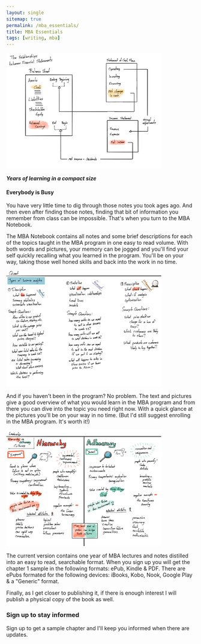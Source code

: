 ```yaml
---
layout: single
sitemap: true
permalink: /mba_essentials/
title: MBA Essentials
tags: [writing, mba]
---
```


<img src="/images/lead_gen_1.png" style="max-width: 100%;height:309px;width:412.5px;display:inline">

_**Years of learning in a compact size**_

#### Everybody is Busy
You have very little time to dig through those notes you took ages ago. And then even after finding those notes, finding that bit of information you remember from class can be impossible. That's when you turn to the MBA Notebook.

The MBA Notebook contains all notes and some brief descriptions for each of the topics taught in the MBA program in one easy to read volume. With both words and pictures, your memory can be jogged and you'll find your self quickly recalling what you learned in the program. You'll be on your way, taking those well honed skills and back into the work in no time.

<img src="/images/lead_gen_2.png" style="max-width: 100%;height:309px;width:412.5px;display:inline">

And if you haven't been in the program? No problem. The text and pictures give a good overview of what you would learn in the MBA program and from there you can dive into the topic you need right now. With a quick glance at the pictures you'll be on your way in no time. (But I'd still suggest enrolling in the MBA program. It's worth it!)

<img src="/images/lead_gen_3.png" style="max-width: 100%;height:309px;width:412.5px;display:inline">

The current version contains one year of MBA lectures and notes distilled into an easy to read, searchable format. When you sign up you will get the chapter 1 sample in the following formats: ePub, Kindle & PDF. There are ePubs formated for the following devices: iBooks, Kobo, Nook, Google Play & a "Generic" format.

Finally, as I get closer to publishing it, if there is enough interest I will publish a physical copy of the book as well.

### Sign up to stay informed

Sign up to get a sample chapter and I'll keep you informed when there are updates.

<script async data-uid="b32f520edc" src="https://f.convertkit.com/b32f520edc/1db520053c.js"></script>

